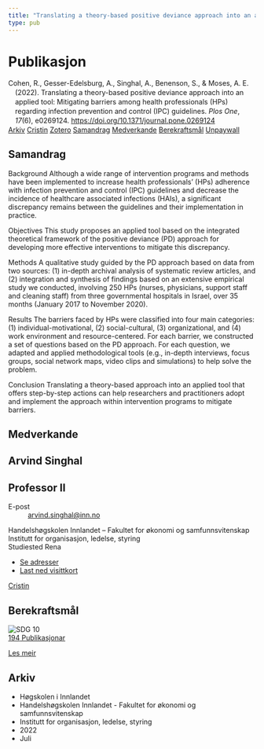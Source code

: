 ```yaml
---
title: "Translating a theory-based positive deviance approach into an applied tool: Mitigating barriers among health professionals (HPs) regarding infection prevention and control (IPC) guidelines"
type: pub
---
```

<h1>Publikasjon</h1>
<article id="csl-bib-container-J5CELFEV" class="csl-bib-container">
  <div class="csl-bib-body" style="line-height: 1.35; padding-left: 1em; text-indent:-1em;">
  <div class="csl-entry">Cohen, R., Gesser-Edelsburg, A., Singhal, A., Benenson, S., &amp; Moses, A. E. (2022). Translating a theory-based positive deviance approach into an applied tool: Mitigating barriers among health professionals (HPs) regarding infection prevention and control (IPC) guidelines. <i>Plos One</i>, <i>17</i>(6), e0269124. <a href="https://doi.org/10.1371/journal.pone.0269124">https://doi.org/10.1371/journal.pone.0269124</a></div>
</div>
  <div class="csl-bib-buttons">
    <a href="#taxonomy-article-J5CELFEV" class="csl-bib-button">Arkiv</a>
    <a href="https://app.cristin.no/results/show.jsf?id=2038126" alt="Cristin URL" class="csl-bib-button">Cristin</a>
    <a href="http://zotero.org/groups/5022929/items/J5CELFEV" alt="Zotero URL" class="csl-bib-button">Zotero</a>
    <a href="#abstract-article-J5CELFEV" class="csl-bib-button">Samandrag</a>
    <a href="#contributors-article-J5CELFEV" class="csl-bib-button">Medverkande</a>
    <a href="#sdg-article-J5CELFEV" class="csl-bib-button">Berekraftsmål</a>
    <a href="https://journals.plos.org/plosone/article/file?id=10.1371/journal.pone.0269124&amp;type=printable" class="csl-bib-button">Unpaywall</a>
  </div>
  <div id="csl-bib-meta-container-J5CELFEV"></div>
</article>
<div id="csl-bib-meta-J5CELFEV" class="csl-bib-meta">
  <article id="abstract-article-J5CELFEV" class="abstract-article">
    <h1>Samandrag</h1>
    Background 
Although a wide range of intervention programs and methods have been implemented to increase health professionals’ (HPs) adherence with infection prevention and control (IPC) guidelines and decrease the incidence of healthcare associated infections (HAIs), a significant discrepancy remains between the guidelines and their implementation in practice. 
 
Objectives 
This study proposes an applied tool based on the integrated theoretical framework of the positive deviance (PD) approach for developing more effective interventions to mitigate this discrepancy. 
 
Methods 
A qualitative study guided by the PD approach based on data from two sources: (1) in-depth archival analysis of systematic review articles, and (2) integration and synthesis of findings based on an extensive empirical study we conducted, involving 250 HPs (nurses, physicians, support staff and cleaning staff) from three governmental hospitals in Israel, over 35 months (January 2017 to November 2020). 
 
Results 
The barriers faced by HPs were classified into four main categories: (1) individual-motivational, (2) social-cultural, (3) organizational, and (4) work environment and resource-centered. For each barrier, we constructed a set of questions based on the PD approach. For each question, we adapted and applied methodological tools (e.g., in-depth interviews, focus groups, social network maps, video clips and simulations) to help solve the problem. 
 
Conclusion 
Translating a theory-based approach into an applied tool that offers step-by-step actions can help researchers and practitioners adopt and implement the approach within intervention programs to mitigate barriers.
  </article>
  <article id="contributors-article-J5CELFEV" class="contributors-article">
    <h1>Medverkande</h1>
    <div class="personas">
<div class="vrtx-hinn-person-card">
<div class="photo">
<i class="lar la-user-circle missing-person"></i>
</div>
<div class="info">
<hgroup><h1>Arvind Singhal</h1>
<h2>Professor II</h2>
</hgroup><dl>
<dt>E-post</dt>
<dd>
<a href="mailto:arvind.singhal@inn.no">arvind.singhal@inn.no</a>
</dd>
</dl>
<p>
Handelshøgskolen Innlandet – Fakultet for økonomi og samfunnsvitenskap<br>
Institutt for organisasjon, ledelse, styring<br>
Studiested Rena
</p>
<ul class="vrtx-hinn-links">
<li><a href="https://www.inn.no/finn-en-ansatt/arvind-singhal.html#vrtx-hinn-addresses">Se adresser</a></li>
<li><a href="https://www.inn.no/finn-en-ansatt/arvind-singhal.html?vrtx=vcf">Last ned visittkort</a></li>
</ul>
</div>
</div>
<a href="https://app.cristin.no/persons/show.jsf?id=863653" alt="Cristin URL" class="personas-cristin">Cristin</a>
</div>
  </article>
  <article id="sdg-article-J5CELFEV" class="sdg-article">
    <h1>Berekraftsmål</h1>
    <div class="sdg-container"><div id="sdg10" class="sdg">
<img src="{{< params subfolder >}}images/sdg/sdg10_no.png" class="image" alt="SDG 10">
<div class="sdg-overlay">
<a href="{{< params subfolder >}}no/archive/?sdg=10#archive" class="sdg-publication-count"><span>194</span> Publikasjonar</a>
<p><a href="https://www.fn.no/om-fn/fns-baerekraftsmaal/mindre-ulikhet?lang=nno-NO" class="sdg-read-more">Les meir</a></p>
</div>
</div></div>
  </article>
  <article id="taxonomy-article-J5CELFEV" class="taxonomy-article">
    <h1>Arkiv</h1>
    <ul>
      <li>Høgskolen i Innlandet</li>
      <li>Handelshøgskolen Innlandet - Fakultet for økonomi og samfunnsvitenskap</li>
      <li>Institutt for organisasjon, ledelse, styring</li>
      <li>2022</li>
      <li>Juli</li>
    </ul>
  </article>
</div>
